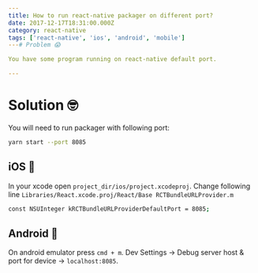 ```yaml
---
title: How to run react-native packager on different port?
date: 2017-12-17T18:31:00.000Z
category: react-native
tags: ['react-native', 'ios', 'android', 'mobile']
---# Problem 😱

You have some program running on react-native default port.

---
```


# Solution 🤓

You will need to run packager with following port:

```bash
yarn start --port 8085
```

## iOS 📱

In your xcode open `project_dir/ios/project.xcodeproj`.
Change following line `Libraries/React.xcode.proj/React/Base RCTBundleURLProvider.m` 
```bash
const NSUInteger kRCTBundleURLProviderDefaultPort = 8085;
```

## Android 🤖

On android emulator press `cmd + m`.
Dev Settings -> Debug server host & port for device -> `localhost:8085`.
